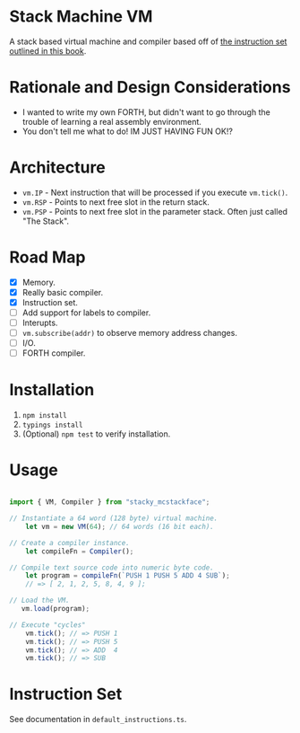 # Stack Machine VM

A stack based virtual machine and compiler based off of [the instruction set outlined in this book](https://users.ece.cmu.edu/~koopman/stack_computers/sec3_2.html).


# Rationale and Design Considerations

 * I wanted to write my own FORTH, but didn't want to go through the trouble of learning a real assembly environment.
 * You don't tell me what to do! IM JUST HAVING FUN OK!?

# Architecture

 * `vm.IP`  - Next instruction that will be processed if you execute `vm.tick()`.
 * `vm.RSP` - Points to next free slot in the return stack.
 * `vm.PSP` - Points to next free slot in the parameter stack. Often just called "The Stack".

# Road Map

 - [X] Memory.
 - [X] Really basic compiler.
 - [X] Instruction set.
 - [ ] Add support for labels to compiler.
 - [ ] Interupts.
 - [ ] `vm.subscribe(addr)` to observe memory address changes.
 - [ ] I/O.
 - [ ] FORTH compiler.

# Installation

 1. `npm install`
 2. `typings install`
 3. (Optional) `npm test` to verify installation.

# Usage

```typescript

import { VM, Compiler } from "stacky_mcstackface";

// Instantiate a 64 word (128 byte) virtual machine.
    let vm = new VM(64); // 64 words (16 bit each).

// Create a compiler instance.
    let compileFn = Compiler();

// Compile text source code into numeric byte code.
    let program = compileFn(`PUSH 1 PUSH 5 ADD 4 SUB`);
    // => [ 2, 1, 2, 5, 8, 4, 9 ];

// Load the VM.
   vm.load(program);

// Execute "cycles"
    vm.tick(); // => PUSH 1
    vm.tick(); // => PUSH 5
    vm.tick(); // => ADD  4
    vm.tick(); // => SUB

```

# Instruction Set

See documentation in `default_instructions.ts`.